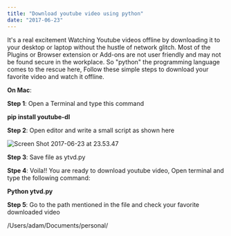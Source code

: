 ```yaml
---
title: "Download youtube video using python"
date: "2017-06-23"
---
```


It's a real excitement Watching Youtube videos offline by downloading it to your desktop or laptop without the hustle of network glitch. Most of the Plugins or Browser extension or Add-ons are not user friendly and may not be found secure in the workplace. So "python" the programming language comes to the rescue here, Follow these simple steps to download your favorite video and watch it offline.

**On Mac**:

**Step 1**: Open a Terminal and type this command

**pip install youtube\-dl**

**Step 2**: Open editor and write a small script as shown here

![Screen Shot 2017-06-23 at 23.53.47](https://techpickup.files.wordpress.com/2017/06/screen-shot-2017-06-23-at-23-53-47.png)

**Step 3**: Save file as ytvd.py

**Stpe 4**: Voila!! You are ready to download youtube video, Open terminal and type the following command:

**Python ytvd.py <url of the video to download>**

**Step 5**: Go to the path mentioned in the file and check your favorite downloaded video

/Users/adam/Documents/personal/
